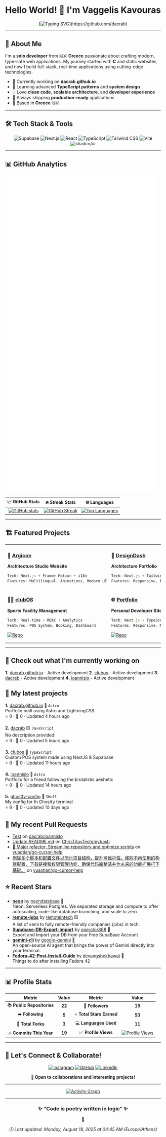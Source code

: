 <div align="center">

# Hello World! 👋 I'm Vaggelis Kavouras

[![Typing SVG](https://readme-typing-svg.herokuapp.com?font=Fira+Code&size=22&duration=3000&pause=1000&color=58A6FF&center=true&vCenter=true&width=700&lines=Full+Stack+Developer+from+Greece+🇬🇷;Building+Modern+Web+Applications;Always+Learning+%26+Shipping!;TypeScript+%7C+React+%7C+Next.js+Enthusiast;19+Commits+in+2025!)](https://github.com/dacrab)

---

</div>

## 🚀 About Me

I'm a **solo developer** from 🇬🇷 **Greece** passionate about crafting modern, type-safe web applications. My journey started with **C** and static websites, and now I build full-stack, real-time applications using cutting-edge technologies.

- 🔭 Currently working on **dacrab.github.io**
- 🌱 Learning advanced **TypeScript patterns** and **system design**
- 💡 Love **clean code**, **scalable architecture**, and **developer experience**
- 🎯 Always shipping **production-ready** applications
- 📍 Based in **Greece** 🇬🇷

---

## 🛠️ Tech Stack & Tools

<div align="center">

![Supabase](https://img.shields.io/badge/Supabase-3ECF8E?style=for-the-badge&logo=supabase&logoColor=white)
![Next.js](https://img.shields.io/badge/Next.js-000000?style=for-the-badge&logo=next.js&logoColor=white)
![React](https://img.shields.io/badge/React-20232A?style=for-the-badge&logo=react&logoColor=61DAFB)
![TypeScript](https://img.shields.io/badge/TypeScript-3178C6?style=for-the-badge&logo=typescript&logoColor=white)
![Tailwind CSS](https://img.shields.io/badge/TailwindCSS-06B6D4?style=for-the-badge&logo=tailwind-css&logoColor=white)
![Vite](https://img.shields.io/badge/Vite-646CFF?style=for-the-badge&logo=vite&logoColor=white)
![shadcn/ui](https://img.shields.io/badge/shadcn/ui-000000?style=for-the-badge&logo=shadcn&logoColor=white)

</div>

---

## 📊 GitHub Analytics

<div align="center">

![GitHub Metrics](https://raw.githubusercontent.com/dacrab/dacrab/main/github-metrics.svg)

</div>

<div align="center">

| 📈 **GitHub Stats** | 🔥 **Streak Stats** | 🌐 **Languages** |
|:---:|:---:|:---:|
| [![GitHub stats](https://github-readme-stats.vercel.app/api?username=dacrab&show_icons=true&theme=tokyonight&hide_border=true&bg_color=0D1117&title_color=58A6FF&text_color=C3D1D9&icon_color=58A6FF)](https://github.com/dacrab) | [![GitHub Streak](https://github-readme-streak-stats.herokuapp.com/?user=dacrab&theme=tokyonight&hide_border=true&background=0D1117&stroke=58A6FF&ring=58A6FF&fire=FF6B6B&currStreakLabel=58A6FF)](https://github.com/dacrab) | [![Top Languages](https://github-readme-stats.vercel.app/api/top-langs/?username=dacrab&layout=compact&theme=tokyonight&hide_border=true&bg_color=0D1117&title_color=58A6FF&text_color=C3D1D9)](https://github.com/dacrab) |

</div>

---

## 🏗️ Featured Projects

<table>
<tr>
<td width="50%">

### 🎯 [Argicon](https://argicon.gr)
**Architecture Studio Website**

```typescript
Tech: Next.js + Framer Motion + i18n
Features: Multilingual, Animations, Modern UI
```

</td>
<td width="50%">

### 🧱 [DesignDash](https://designdash.gr)
**Architecture Portfolio**

```typescript
Tech: Next.js + Tailwind CSS + Dark Mode
Features: Responsive, Portfolio Gallery
```

</td>
</tr>
<tr>
<td width="50%">

### 🧑‍💼 [clubOS](https://clubos.vercel.app)
**Sports Facility Management**

```typescript
Tech: Real-time + RBAC + Analytics
Features: POS System, Booking, Dashboard
```
[![Repo](https://img.shields.io/badge/View_Code-100000?style=for-the-badge&logo=github&logoColor=white)](https://github.com/dacrab/clubos)

</td>
<td width="50%">

### 🌐 [Portfolio](https://dacrab.github.io/)
**Personal Developer Site**

```typescript
Tech: Next.js + TypeScript + TailwindCSS
Features: Responsive, Modern, Fast
```
[![Repo](https://img.shields.io/badge/View_Code-100000?style=for-the-badge&logo=github&logoColor=white)](https://github.com/dacrab/portfolio)

</td>
</tr>
</table>

---

## 👷 Check out what I'm currently working on

**1.** [dacrab.github.io](https://github.com/dacrab/dacrab.github.io) - Active development
**2.** [clubos](https://github.com/dacrab/clubos) - Active development
**3.** [dacrab](https://github.com/dacrab/dacrab) - Active development
**4.** [ioannislo](https://github.com/dacrab/ioannislo) - Active development

## 🌱 My latest projects

**1.** [dacrab.github.io](https://github.com/dacrab/dacrab.github.io) 🚀 `Astro`  
Portfolio built using Astro and LightningCSS  
⭐ 0 · 🍴 0 · Updated 4 hours ago

**2.** [dacrab](https://github.com/dacrab/dacrab) 🟨 `JavaScript`  
No description provided  
⭐ 0 · 🍴 0 · Updated 5 hours ago

**3.** [clubos](https://github.com/dacrab/clubos) 🔷 `TypeScript`  
Custom POS system made using NextJS & Supabase  
⭐ 0 · 🍴 0 · Updated 11 hours ago

**4.** [ioannislo](https://github.com/dacrab/ioannislo) 🚀 `Astro`  
Portfolio for a friend following the brutalistic aeshetic  
⭐ 0 · 🍴 0 · Updated 14 hours ago

**5.** [ghostty-config](https://github.com/dacrab/ghostty-config) 🐚 `Shell`  
My config for th Ghostty terminal  
⭐ 6 · 🍴 0 · Updated 10 days ago

## 🔨 My recent Pull Requests

- [Test](https://github.com/dacrab/ioannislo/pull/1) on [dacrab/ioannislo](https://api.github.com/repos/dacrab/ioannislo)
- [Update README.md](https://github.com/ChrisTitusTech/mybash/pull/108) on [ChrisTitusTech/mybash](https://api.github.com/repos/ChrisTitusTech/mybash)
- [🚀 Major refactor: Streamline repository and optimize scripts](https://github.com/yuaotian/go-cursor-help/pull/568) on [yuaotian/go-cursor-help](https://api.github.com/repos/yuaotian/go-cursor-help)
- [删除多个脚本和配置文件以简化项目结构，提升可维护性。移除不再使用的构建配置、下载链接和权限管理功能，确保代码库整洁并为未来的功能扩展打下基础。](https://github.com/yuaotian/go-cursor-help/pull/548) on [yuaotian/go-cursor-help](https://api.github.com/repos/yuaotian/go-cursor-help)

## ⭐ Recent Stars

- [**neon**](https://github.com/neondatabase/neon) by [neondatabase](https://github.com/neondatabase) 🦀  
  Neon: Serverless Postgres. We separated storage and compute to offer autoscaling, code-like database branching, and scale to zero.
- [**remote-jobs**](https://github.com/remoteintech/remote-jobs) by [remoteintech](https://github.com/remoteintech) 🟨  
  A list of semi to fully remote-friendly companies (jobs) in tech.
- [**Supabase-DB-Export-Import**](https://github.com/operator888/Supabase-DB-Export-Import) by [operator888](https://github.com/operator888) 🔷  
  Export and Import your DB from your Free SupaBase Account
- [**gemini-cli**](https://github.com/google-gemini/gemini-cli) by [google-gemini](https://github.com/google-gemini) 🔷  
  An open-source AI agent that brings the power of Gemini directly into your terminal.
- [**Fedora-42-Post-Install-Guide**](https://github.com/devangshekhawat/Fedora-42-Post-Install-Guide) by [devangshekhawat](https://github.com/devangshekhawat) 📁  
  Things to do after installing Fedora 42

---

## 📊 Profile Stats

<div align="center">

| Metric | Value | Metric | Value |
|:---:|:---:|:---:|:---:|
| 📚 **Public Repositories** | **22** | 👥 **Followers** | **15** |
| ➡️ **Following** | **5** | ⭐ **Total Stars Earned** | **53** |
| 🍴 **Total Forks** | **3** | 💻 **Languages Used** | **11** |
| 🔥 **Commits This Year** | **19** | 📈 **Profile Views** | ![Profile Views](https://komarev.com/ghpvc/?username=dacrab&style=flat-square&color=58A6FF) |

</div>

---

## 🤝 Let's Connect & Collaborate!

<div align="center">

[![Instagram](https://img.shields.io/badge/Instagram-E4405F?style=for-the-badge&logo=instagram&logoColor=white)](https://www.instagram.com/killcrb/)
[![GitHub](https://img.shields.io/badge/GitHub-100000?style=for-the-badge&logo=github&logoColor=white)](https://github.com/dacrab)
[![LinkedIn](https://img.shields.io/badge/LinkedIn-0077B5?style=for-the-badge&logo=linkedin&logoColor=white)](https://www.linkedin.com/in/vkavouras/)

**💬 Open to collaborations and interesting projects!**

</div>

---

<div align="center">

[![Activity Graph](https://github-readme-activity-graph.vercel.app/graph?username=dacrab&custom_title=Vaggelis's%20Activity%20Graph&bg_color=0D1117&color=58A6FF&line=58A6FF&point=FFFFFF&area=true&hide_border=true)](https://github.com/dacrab)

</div>

---

<div align="center">

### ✨ **"Code is poetry written in logic"** ✨

💫

*🕒 Last updated: Monday, August 18, 2025 at 04:45 AM (Europe/Athens)*

</div>